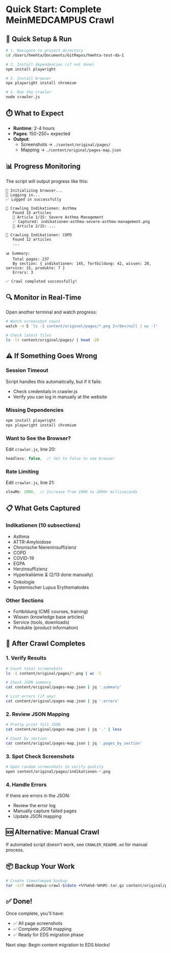 # Quick Start: Complete MeinMEDCAMPUS Crawl

## 🚀 Quick Setup & Run

```bash
# 1. Navigate to project directory
cd /Users/hmehta/Documents/GitRepos/hmehta-test-da-1

# 2. Install dependencies (if not done)
npm install playwright

# 3. Install browser
npx playwright install chromium

# 4. Run the crawler
node crawler.js
```

## ⏱️ What to Expect

- **Runtime**: 2-4 hours
- **Pages**: 150-250+ expected
- **Output**:
  - Screenshots → `./content/original/pages/`
  - Mapping → `./content/original/pages-map.json`

## 📊 Progress Monitoring

The script will output progress like this:

```
🚀 Initializing browser...
🔐 Logging in...
✅ Logged in successfully

📂 Crawling Indikationen: Asthma
   Found 15 articles
   📄 Article 1/15: Severe Asthma Management
   ✅ Captured: indikationen-asthma-severe-asthma-management.png
   📄 Article 2/15: ...

📂 Crawling Indikationen: COPD
   Found 12 articles
   ...

📊 Summary:
   Total pages: 237
   By section: { indikationen: 145, fortbildung: 42, wissen: 28, service: 15, produkte: 7 }
   Errors: 3

✅ Crawl completed successfully!
```

## 🔍 Monitor in Real-Time

Open another terminal and watch progress:

```bash
# Watch screenshot count
watch -n 5 'ls -1 content/original/pages/*.png 2>/dev/null | wc -l'

# Check latest files
ls -lt content/original/pages/ | head -20
```

## ⚠️ If Something Goes Wrong

### Session Timeout
Script handles this automatically, but if it fails:
- Check credentials in crawler.js
- Verify you can log in manually at the website

### Missing Dependencies
```bash
npm install playwright
npx playwright install chromium
```

### Want to See the Browser?
Edit `crawler.js`, line 20:
```javascript
headless: false,  // Set to false to see browser
```

### Rate Limiting
Edit `crawler.js`, line 21:
```javascript
slowMo: 2000,  // Increase from 1000 to 2000+ milliseconds
```

## 📋 What Gets Captured

### Indikationen (10 subsections)
- Asthma
- ATTR-Amyloidose
- Chronische Niereninsuffizienz
- COPD
- COVID-19
- EGPA
- Herzinsuffizienz
- Hyperkaliämie ⏳ (2/13 done manually)
- Onkologie
- Systemischer Lupus Erythematodes

### Other Sections
- Fortbildung (CME courses, training)
- Wissen (knowledge base articles)
- Service (tools, downloads)
- Produkte (product information)

## 🎯 After Crawl Completes

### 1. Verify Results
```bash
# Count total screenshots
ls -1 content/original/pages/*.png | wc -l

# Check JSON summary
cat content/original/pages-map.json | jq '.summary'

# List errors (if any)
cat content/original/pages-map.json | jq '.errors'
```

### 2. Review JSON Mapping
```bash
# Pretty print full JSON
cat content/original/pages-map.json | jq '.' | less

# Count by section
cat content/original/pages-map.json | jq '.pages_by_section'
```

### 3. Spot Check Screenshots
```bash
# Open random screenshots to verify quality
open content/original/pages/indikationen-*.png
```

### 4. Handle Errors
If there are errors in the JSON:
- Review the error log
- Manually capture failed pages
- Update JSON mapping

## 🆘 Alternative: Manual Crawl

If automated script doesn't work, see `CRAWLER_README.md` for manual process.

## 📦 Backup Your Work

```bash
# Create timestamped backup
tar -czf medcampus-crawl-$(date +%Y%m%d-%H%M).tar.gz content/original/pages/
```

## ✅ Done!

Once complete, you'll have:
- ✅ All page screenshots
- ✅ Complete JSON mapping
- ✅ Ready for EDS migration phase

Next step: Begin content migration to EDS blocks!
